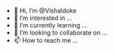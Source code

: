 - 👋 Hi, I’m @Vishaldoke
- 👀 I’m interested in ...
- 🌱 I’m currently learning ...
- 💞️ I’m looking to collaborate on ...
- 📫 How to reach me ...

<!---
Vishaldoke/Vishaldoke is a ✨ special ✨ repository because its `README.md` (this file) appears on your GitHub profile.
You can click the Preview link to take a look at your changes.
--->
